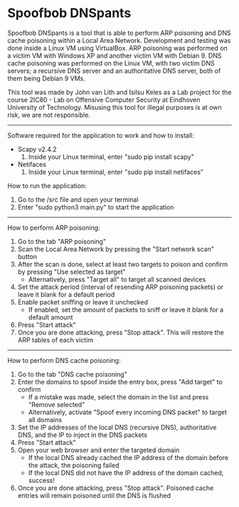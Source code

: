 # Spoofbob DNSpants
Spoofbob DNSpants is a tool that is able to perform ARP poisoning and DNS cache poisoning within a Local Area Network.
Development and testing was done inside a Linux VM using VirtualBox. ARP poisoning was performed on a victim
VM with Windows XP and another victim VM with Debian 9. DNS cache poisoning was performed on the Linux VM, with
two victim DNS servers; a recursive DNS server and an authoritative DNS server, both of them being Debian 9 VMs.

This tool was made by John van Lith and Isilsu Keles as a Lab project for the course 2IC80 - Lab on Offensive Computer Security
at Eindhoven University of Technology. Misusing this tool for illegal purposes is at own risk, we are not responsible.

---

Software required for the application to work and how to install:

- Scapy v2.4.2
    1. Inside your Linux terminal, enter "sudo pip install scapy"
- Netifaces
    1. Inside your Linux terminal, enter "sudo pip install netifaces"
    
How to run the application:

1. Go to the /src file and open your terminal
2. Enter "sudo python3 main.py" to start the application

---

How to perform ARP poisoning:

1. Go to the tab "ARP poisoning"
2. Scan the Local Area Network by pressing the "Start network scan" button
3. After the scan is done, select at least two targets to poison and confirm by pressing "Use selected as target"
    - Alternatively, press "Target all" to target all scanned devices
4. Set the attack period (interval of resending ARP poisoning packets) or leave it blank for a default period
5. Enable packet sniffing or leave it unchecked
    - If enabled, set the amount of packets to sniff or leave it blank for a default amount
6. Press "Start attack"
7. Once you are done attacking, press "Stop attack". This will restore the ARP tables of each victim

---

How to perform DNS cache poisoning:

1. Go to the tab "DNS cache poisoning"
2. Enter the domains to spoof inside the entry box, press "Add target" to confirm
    - If a mistake was made, select the domain in the list and press "Remove selected"
    - Alternatively, activate "Spoof every incoming DNS packet" to target all domains
3. Set the IP addresses of the local DNS (recursive DNS), authoritative DNS, and the IP to inject in the DNS packets
4. Press "Start attack"
5. Open your web browser and enter the targeted domain
    - If the local DNS already cached the IP address of the domain before the attack, the poisoning failed
    - If the local DNS did not have the IP address of the domain cached, success!
6. Once you are done attacking, press "Stop attack". Poisoned cache entries will remain poisoned until the DNS is flushed
